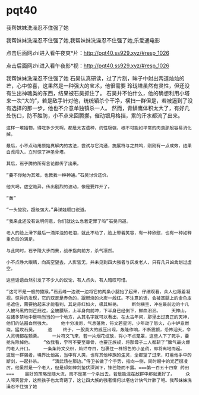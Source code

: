 # pqt40
我帮妺妺洗澡忍不住强了她

我帮妺妺洗澡忍不住强了她,我帮妺妺洗澡忍不住强了她,乐爱通电影

点击后面网zhi进入看午夜爽*片：http://pqt40.ss929.xyz/#resp_1026

点击后面网zhi进入看午夜影*视：http://pqt40.ss929.xyz/#resp_1026

我帮妺妺洗澡忍不住强了她    石昊认真研读，过了片刻，眸子中射出两道灿灿的芒，心中惊喜，这果然是一种强大的宝术，他很需要    玲珑塔虽然有灵性，但还没有生出神魂类的东西，结果被石昊抓住了。    石昊并不怕什么，他的确想利用小塔来一次“大的”，若是敌手针对他，统统镇杀个干净，横扫一群但是，若被逼到了没有选择的那一步，他也不介意单独镇杀一人。    然而，青鳞鹰体积太大了，有好几处伤口，防不胜防，小不点来回腾挪，催动银月格挡，累的汗水都流了出来。

    这样一堆猎物，得吃多少天啊，都是太古遗种，药性极强，根不可能如平常的肉食那般容易消化掉。

    最后，小不点动用原始真解内的古法，尝试与它沟通，施展符与之共鸣，刚刚有一点成效，结果白虎闯入，立时惊了神圣骨塔。

    其后，石子腾的所有言论都传了出来。

    “要不你勉为其难，也教我一种神通。”石昊讨价还价。

    他大喝，虚空诡异，传出剧烈的波动，像是要炸开了。

    “轰”

    “一头狻猊，超级强大。”鼻涕娃顺口说道。

    “我来此还没有说明何意，你们就这么急着定罪了吗”石昊问道。

    老人的脸上滑下最后一滴浑浊的老泪，就此不动了，脸上带着笑容，有一种欣慰，也有一种如释重负后的满足。

    与此同时，石子陵大步而来，战矛指向前方，杀气凛然。

    小不点睁大眼睛，向高空望去，人影皆无，并未见到四大强者与灰发老人，只有几只凶禽划过虚空。

    这些话语自然引发了不少人的议论，有人点头，有人暗叹可惜。

    “这可不是一般的猿猴。”石云峰一边说一边将它的两条小腿抬了起来，仔细观看，众人也跟着凝视，惊异的发现，它的双足是赤色的，跟燃烧的火炭一般红。不注意的话，会被其腿上的金色皮毛遮住，需要抬起来才能看到，其足赤红如火，极其鲜艳。    断剑横空，冲在最前边的十几人被乌黑的剑芒扫过，全被腰斩，上半身向前冲，下半身已经倒下，鲜血汩汩。    天神山，在诸多禁地中是响当当的一个地方，从其名字就可以看出，在太古年间，那里出过真正的天神，他们的法器自然强大。    他十分凌厉，气息蓬勃，符文若星河，少年动了怒火，心中妒意燃烧，猛攻石昊。    逃    终于，一股莫大的威压出现，轰隆作响，不断震颤，恐怖滔天，令人灵魂都在颤栗。    一片符文飞来，若一片烟花绽放，将小不点笼罩，这些人下了死手，要抢先除掉他。    “依我看，宁可不要至尊骨，也要正族规，将那母子二人都斩了”脾气最火爆的老人开口。    一条条符文交织，灿烂夺目，包裹住一株银色的小圣药，即将离地而起。    这是一群强者，境界比他高，当中有人类，也有其他种族的生灵，全都望了过来，盯着他手中的断剑，一起扑杀。    “演武场在那边。”侍卫长做了个手势，指向一侧，同时眼中的光芒很凌厉，他虽然是一个老人，但是却如神剑蛰伏深渊下，锋芒隐而不露。===第一百五十四章 药田===    最好的策略是随大流，而不是第一个杀出去，若是能混在敌群中那就更好了。    众人啼笑皆非，这熊孩子也太奇葩了，这让四大族的强者情何以堪估计快气炸肺了吧。我帮妺妺洗澡忍不住强了她
